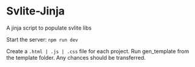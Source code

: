 # Svlite-Jinja
A jinja script to populate svlite libs



Start the server:
`npm run dev`

Create a `.html | .js | .css` file for each project. 
Run gen_template from the template folder. Any chances should be transferred. 
